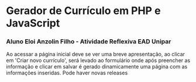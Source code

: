 # Gerador de Currículo em PHP e JavaScript

### Aluno Eloi Anzolin Filho - Atividade Reflexiva EAD Unipar

Ao acessar a página inicial deve se ver uma breve apresentação, ao clicar em 'Criar novo currículo', será levado ao formulário onde após preencher as informação e clicar em salvar é gerado dinamicamente uma página com as informações inseridas. Pode haver novas releases
